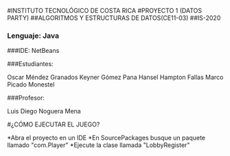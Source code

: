 #INSTITUTO TECNOLÓGICO DE COSTA RICA
#PROYECTO 1 (DATOS PARTY)
##ALGORITMOS Y ESTRUCTURAS DE DATOS(CE11-03)
##IS-2020


### Lenguaje: Java
###IDE: NetBeans


###Estudiantes:

Oscar Méndez Granados
Keyner Gómez Pana
Hansel Hampton Fallas
Marco Picado Monestel

###Profesor:

Luis Diego Noguera Mena


#¿CÓMO EJECUTAR EL JUEGO?

*Abra el proyecto en un IDE
*En SourcePackages busque un paquete llamado "com.Player"
*Ejecute la clase llamada "LobbyRegister"

